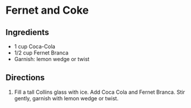 # Fernet and Coke

## Ingredients
* 1 cup Coca-Cola
* 1/2 cup Fernet Branca
* Garnish: lemon wedge or twist

## Directions
1.  Fill a tall Collins glass with ice. Add Coca Cola and Fernet Branca. Stir gently, garnish with lemon wedge or twist.
